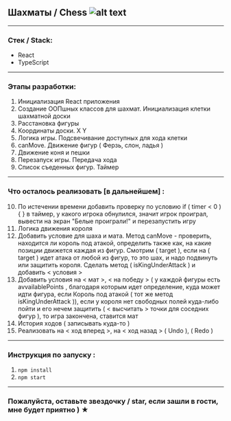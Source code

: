 ## Шахматы / Chess ![alt text](../../assets/cover.jpg)

---

### Стек / Stack: 

* React
* TypeScript

---

### Этапы разработки: 

1. Инициализация React приложения
2. Создание ООПшных классов для шахмат. Инициализация клетки шахматной доски
3. Расстановка фигуры
4. Координаты доски. Х Y
5. Логика игры. Подсвечивание доступных для хода клетки
6. canMove. Движение фигур ( Ферзь, слон, ладья )
7. Движение коня и пешки
8. Перезапуск игры. Передача хода
9. Список съеденных фигур. Таймер

---

### Что осталось реализовать [в дальнейшем] : 

10. По истечении времени добавить проверку по условию if ( timer < 0 ) { } в таймер, у какого игрока обнулился, 
значит игрок проиграл, вывести на экран "Белые проиграли!" и перезапустить игру  
12. Логика движения короля 
13. Добавить условие для шаха и мата. Метод canMove - проверить, находится ли король под атакой,
определить также как, на какие позиции движется каждая из фигур. 
Смотрим ( target ), если на ( target ) идет атака от любой из фигур, то это шах, и надо подвинуть или защитить короля.
Сделать метод ( isKingUnderAttack ) и добавить < условия > 
14. Добавить условия на < мат >, < на победу > ( у каждой фигуры есть avvailablePoints , благодаря которым идет определение, куда может идти фигура,
если Король под атакой ( тот же метод isKingUnderAttack )),
если у короля нет свободных полей куда-либо пойти и его нечем защитить ( < высчитать > точки для соседних фигур ), 
то игра закончена, ставится мат 
15. История ходов ( записывать куда-то )
16. Реализовать на < ход вперед >, на < ход назад > ( Undo ), ( Redo )

---

### Инструкция по запуску : 

1. `npm install`
2. `npm start`

---

### Пожалуйста, оставьте звездочку / star, если зашли в гости, мне будет приятно ) ★

